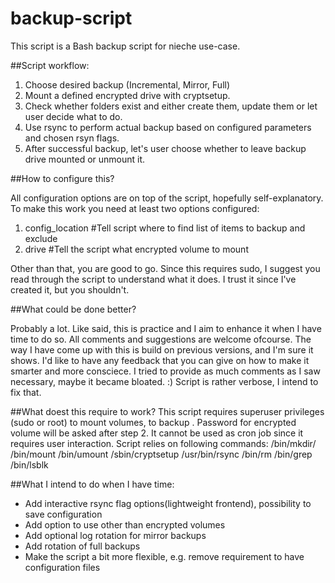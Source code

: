 # backup-script

This script is a Bash backup script for nieche use-case.

##Script workflow: 

1. Choose desired backup (Incremental, Mirror, Full)
2. Mount a defined encrypted drive with cryptsetup.
3. Check whether folders exist and either create them, update them or let user decide what to do.
4. Use rsync to perform actual backup based on configured parameters and chosen rsyn flags.
5. After successful backup, let's user choose whether to leave backup drive mounted or unmount it. 

##How to configure this?

All configuration options are on top of the script, hopefully self-explanatory. To make this work you need at least two options configured:
1) config_location #Tell script where to find list of items to backup and exclude
2) drive #Tell the script what encrypted volume to mount

Other than that, you are good to go. Since this requires sudo, I suggest you read through the script to understand what it does. I trust it since I've created it, but you shouldn't. 

##What could be done better?

Probably a lot. Like said, this is practice and I aim to enhance it when I have time to do so. All comments and suggestions are welcome ofcourse. The way I have come up with this is build on previous versions, and I'm sure it shows. I'd like to have any feedback that you can give on how to make it smarter and more consciece. I tried to provide as much comments as I saw necessary, maybe it became bloated. :) Script is rather verbose, I intend to fix that. 

##What doest this require to work?
This script requires superuser privileges (sudo or root) to mount volumes, to backup . Password for encrypted volume will be asked after step 2. It cannot be used as cron job since it requires user interaction. 
Script relies on following commands: 
/bin/mkdir/
/bin/mount
/bin/umount
/sbin/cryptsetup
/usr/bin/rsync
/bin/rm
/bin/grep
/bin/lsblk

##What I intend to do when I have time:

- Add interactive rsync flag options(lightweight frontend), possibility to save configuration
- Add option to use other than encrypted volumes
- Add optional log rotation for mirror backups
- Add rotation of full backups 
- Make the script a bit more flexible, e.g. remove requirement to have configuration files
